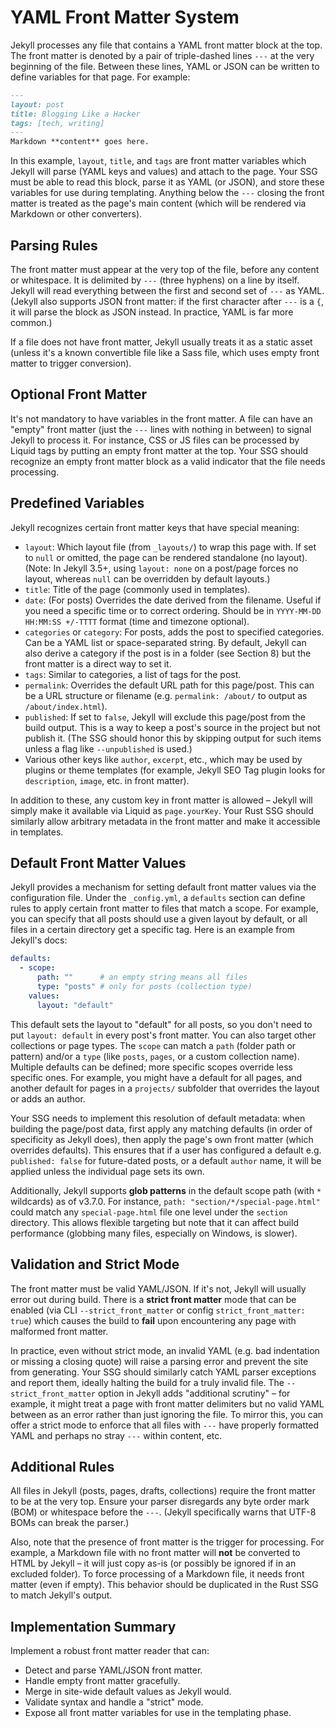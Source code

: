 # YAML Front Matter System

Jekyll processes any file that contains a YAML front matter block at the top. The front matter is denoted by a pair of triple-dashed lines `---` at the very beginning of the file. Between these lines, YAML or JSON can be written to define variables for that page. For example:

```markdown
---
layout: post
title: Blogging Like a Hacker
tags: [tech, writing]
---
Markdown **content** goes here.
```

In this example, `layout`, `title`, and `tags` are front matter variables which Jekyll will parse (YAML keys and values) and attach to the page. Your SSG must be able to read this block, parse it as YAML (or JSON), and store these variables for use during templating. Anything below the `---` closing the front matter is treated as the page's main content (which will be rendered via Markdown or other converters).

## Parsing Rules

The front matter must appear at the very top of the file, before any content or whitespace. It is delimited by `---` (three hyphens) on a line by itself. Jekyll will read everything between the first and second set of `---` as YAML. (Jekyll also supports JSON front matter: if the first character after `---` is a `{`, it will parse the block as JSON instead. In practice, YAML is far more common.)

If a file does not have front matter, Jekyll usually treats it as a static asset (unless it's a known convertible file like a Sass file, which uses empty front matter to trigger conversion).

## Optional Front Matter

It's not mandatory to have variables in the front matter. A file can have an "empty" front matter (just the `---` lines with nothing in between) to signal Jekyll to process it. For instance, CSS or JS files can be processed by Liquid tags by putting an empty front matter at the top. Your SSG should recognize an empty front matter block as a valid indicator that the file needs processing.

## Predefined Variables

Jekyll recognizes certain front matter keys that have special meaning:

* `layout`: Which layout file (from `_layouts/`) to wrap this page with. If set to `null` or omitted, the page can be rendered standalone (no layout). (Note: In Jekyll 3.5+, using `layout: none` on a post/page forces no layout, whereas `null` can be overridden by default layouts.)
* `title`: Title of the page (commonly used in templates).
* `date`: (For posts) Overrides the date derived from the filename. Useful if you need a specific time or to correct ordering. Should be in `YYYY-MM-DD HH:MM:SS +/-TTTT` format (time and timezone optional).
* `categories` or `category`: For posts, adds the post to specified categories. Can be a YAML list or space-separated string. By default, Jekyll can also derive a category if the post is in a folder (see Section 8) but the front matter is a direct way to set it.
* `tags`: Similar to categories, a list of tags for the post.
* `permalink`: Overrides the default URL path for this page/post. This can be a URL structure or filename (e.g. `permalink: /about/` to output as `/about/index.html`).
* `published`: If set to `false`, Jekyll will exclude this page/post from the build output. This is a way to keep a post's source in the project but not publish it. (The SSG should honor this by skipping output for such items unless a flag like `--unpublished` is used.)
* Various other keys like `author`, `excerpt`, etc., which may be used by plugins or theme templates (for example, Jekyll SEO Tag plugin looks for `description`, `image`, etc. in front matter).

In addition to these, any custom key in front matter is allowed – Jekyll will simply make it available via Liquid as `page.yourKey`. Your Rust SSG should similarly allow arbitrary metadata in the front matter and make it accessible in templates.

## Default Front Matter Values

Jekyll provides a mechanism for setting default front matter values via the configuration file. Under the `_config.yml`, a `defaults` section can define rules to apply certain front matter to files that match a scope. For example, you can specify that all posts should use a given layout by default, or all files in a certain directory get a specific tag. Here is an example from Jekyll's docs:

```yaml
defaults:
  - scope:
      path: ""      # an empty string means all files
      type: "posts" # only for posts (collection type)
    values:
      layout: "default"
```

This default sets the layout to "default" for all posts, so you don't need to put `layout: default` in every post's front matter. You can also target other collections or page types. The `scope` can match a `path` (folder path or pattern) and/or a `type` (like `posts`, `pages`, or a custom collection name). Multiple defaults can be defined; more specific scopes override less specific ones. For example, you might have a default for all pages, and another default for pages in a `projects/` subfolder that overrides the layout or adds an author.

Your SSG needs to implement this resolution of default metadata: when building the page/post data, first apply any matching defaults (in order of specificity as Jekyll does), then apply the page's own front matter (which overrides defaults). This ensures that if a user has configured a default e.g. `published: false` for future-dated posts, or a default `author` name, it will be applied unless the individual page sets its own.

Additionally, Jekyll supports **glob patterns** in the default scope path (with `*` wildcards) as of v3.7.0. For instance, `path: "section/*/special-page.html"` could match any `special-page.html` file one level under the `section` directory. This allows flexible targeting but note that it can affect build performance (globbing many files, especially on Windows, is slower).

## Validation and Strict Mode

The front matter must be valid YAML/JSON. If it's not, Jekyll will usually error out during build. There is a **strict front matter** mode that can be enabled (via CLI `--strict_front_matter` or config `strict_front_matter: true`) which causes the build to **fail** upon encountering any page with malformed front matter.

In practice, even without strict mode, an invalid YAML (e.g. bad indentation or missing a closing quote) will raise a parsing error and prevent the site from generating. Your SSG should similarly catch YAML parser exceptions and report them, ideally halting the build for a truly invalid file. The `--strict_front_matter` option in Jekyll adds "additional scrutiny" – for example, it might treat a page with front matter delimiters but no valid YAML between as an error rather than just ignoring the file. To mirror this, you can offer a strict mode to enforce that all files with `---` have properly formatted YAML and perhaps no stray `---` within content, etc.

## Additional Rules

All files in Jekyll (posts, pages, drafts, collections) require the front matter to be at the very top. Ensure your parser disregards any byte order mark (BOM) or whitespace before the `---`. (Jekyll specifically warns that UTF-8 BOMs can break the parser.)

Also, note that the presence of front matter is the trigger for processing. For example, a Markdown file with no front matter will **not** be converted to HTML by Jekyll – it will just copy as-is (or possibly be ignored if in an excluded folder). To force processing of a Markdown file, it needs front matter (even if empty). This behavior should be duplicated in the Rust SSG to match Jekyll's output.

## Implementation Summary

Implement a robust front matter reader that can:

* Detect and parse YAML/JSON front matter.
* Handle empty front matter gracefully.
* Merge in site-wide default values as Jekyll would.
* Validate syntax and handle a "strict" mode.
* Expose all front matter variables for use in the templating phase. 